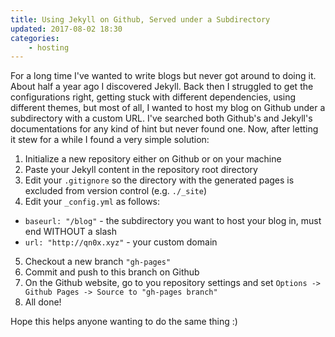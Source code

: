 ```yaml
---
title: Using Jekyll on Github, Served under a Subdirectory
updated: 2017-08-02 18:30
categories:
    - hosting
---
```


For a long time I've wanted to write blogs but never got around to doing it.
About half a year ago I discovered Jekyll.
Back then I struggled to get the configurations right, getting stuck with different dependencies, using different themes, but most of all, I wanted to host my blog on Github under a subdirectory with a custom URL.
I've searched both Github's and Jekyll's documentations for any kind of hint but never found one.
Now, after letting it stew for a while I found a very simple solution:  

1. Initialize a new repository either on Github or on your machine  
2. Paste your Jekyll content in the repository root directory  
3. Edit your `.gitignore` so the directory with the generated pages is excluded from version control (e.g. `./_site`)  
4. Edit your `_config.yml` as follows:
  * `baseurl: "/blog"` - the subdirectory you want to host your blog in, must end WITHOUT a slash
  * `url: "http://qn0x.xyz"` - your custom domain
5. Checkout a new branch `"gh-pages"`
6. Commit and push to this branch on Github  
7. On the Github website, go to you repository settings and set `Options -> Github Pages -> Source to "gh-pages branch"`
8. All done!  

Hope this helps anyone wanting to do the same thing :)
